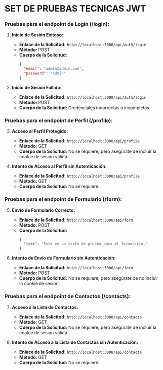 # SET DE PRUEBAS TECNICAS JWT

### Pruebas para el endpoint de Login (/login):

1. **Inicio de Sesión Exitoso:**
   - **Enlace de la Solicitud:** `http://localhost:3000/api/auth/login`
   - **Método:** POST
   - **Cuerpo de la Solicitud:**
     ```json
     {
       "email": "admin@admin.com",
       "password": "admin"
     }
     ```
   
2. **Inicio de Sesión Fallido:**
   - **Enlace de la Solicitud:** `http://localhost:3000/api/auth/login`
   - **Método:** POST
   - **Cuerpo de la Solicitud:** Credenciales incorrectas o incompletas.

### Pruebas para el endpoint de Perfil (/profile):

3. **Acceso al Perfil Protegido:**
   - **Enlace de la Solicitud:** `http://localhost:3000/api/profile`
   - **Método:** GET
   - **Cuerpo de la Solicitud:** No se requiere, pero asegúrate de incluir la cookie de sesión válida.

4. **Intento de Acceso al Perfil sin Autenticación:**
   - **Enlace de la Solicitud:** `http://localhost:3000/api/profile`
   - **Método:** GET
   - **Cuerpo de la Solicitud:** No se requiere.

### Pruebas para el endpoint de Formulario (/form):

5. **Envío de Formulario Correcto:**
   - **Enlace de la Solicitud:** `http://localhost:3000/api/form`
   - **Método:** POST
   - **Cuerpo de la Solicitud:**
     ```json
     {
       "text": "Este es un texto de prueba para el formulario."
     }
     ```

6. **Intento de Envío de Formulario sin Autenticación:**
   - **Enlace de la Solicitud:** `http://localhost:3000/api/form`
   - **Método:** POST
   - **Cuerpo de la Solicitud:** No se requiere, pero asegúrate de no incluir la cookie de sesión.

### Pruebas para el endpoint de Contactos (/contacts):

7. **Acceso a la Lista de Contactos:**
   - **Enlace de la Solicitud:** `http://localhost:3000/api/contacts`
   - **Método:** GET
   - **Cuerpo de la Solicitud:** No se requiere, pero asegúrate de incluir la cookie de sesión válida.

8. **Intento de Acceso a la Lista de Contactos sin Autenticación:**
   - **Enlace de la Solicitud:** `http://localhost:3000/api/contacts`
   - **Método:** GET
   - **Cuerpo de la Solicitud:** No se requiere.

